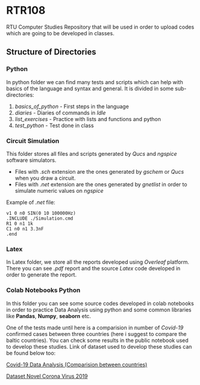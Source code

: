 # RTR108
RTU Computer Studies Repository that will be used in order to upload codes which are going to be developed in classes.

## Structure of Directories

### Python

In python folder we can find many tests and scripts which can help with basics of the language and syntax and general. It is divided in some sub-directories:

1. *basics_of_python* - First steps in the language
2. *diaries* - Diaries of commands in *Idle*
3. *list_exercises* - Practice with lists and functions and python
4. *test_python* - Test done in class

### Circuit Simulation

This folder stores all files and scripts generated by *Qucs* and *ngspice* software simulators.

- Files with *.sch* extension are the ones generated by *gschem* or *Qucs* when you draw a circuit.
- Files with *.net* extension are the ones generated by *gnetlist* in order to simulate numeric values on *ngspice*

Example of *.net* file:
```
v1 0 n0 SIN(0 10 100000Hz)
.INCLUDE ./Simulation.cmd
R1 0 n1 1k
C1 n0 n1 3.3nF
.end
```

### Latex

In Latex folder, we store all the reports developed using *Overleaf* platform. There you can see *.pdf* report and the source *Latex* code developed in order to generate the report.

### Colab Notebooks Python

In this folder you can see some source codes developed in colab notebooks in order to practice Data Analysis using python and some common libraries like **Pandas**, **Numpy**, **seaborn** etc.

One of the tests made until here is a comparision in number of *Covid-19* confirmed cases between three countries (here i suggest to compare the baltic countries).
You can check some results in the public notebook used to develop these studies. Link of dataset used to develop these studies can be found below too:

[Covid-19 Data Analysis (Comparision between countries)](https://colab.research.google.com/drive/1Q1Lw2QAG9CylQ28k2Px7B3YrTXQouAXm)

[Dataset Novel Corona Virus 2019](https://www.kaggle.com/sudalairajkumar/novel-corona-virus-2019-dataset/tasks?taskId=508)
